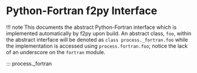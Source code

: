 # Python-Fortran f2py Interface

!!! note
    This documents the abstract Python-Fortran interface which is implemented automatically by f2py upon build. 
    An abstract class, ``foo``, within the abstract interface will be denoted as ``class process._fortran.foo`` while the implementation is accessed using ``process.fortran.foo``; notice the lack of an underscore on the ``fortran`` module.

::: process._fortran